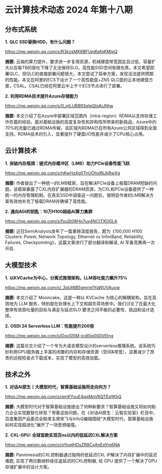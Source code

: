 # 云计算技术动态 2024 年第十八期

## 分布式系统

**1.** **QLC SSD替换HDD，有什么问题？**

https://mp.weixin.qq.com/s/R3kzsMK6BFUpj6afqKMlpQ

**摘要:** 云端的算力提升，要求进一步复用资源，机械硬盘带宽固定且过低，容量扩大以后每TB的吞吐下降了无法保持SLO。高性能SSD空间有限也贵。本文希望部署QLC，但QLC的直接部署问题很大，本文尝试了简单方案，发现没法提供预期的性能。本文在阿里的ECS下设计了一个高性能盘+ZNS QLC盘的云本地硬盘方案，CSAL。CSAL已经在阿里云中上千个ECS节点进行了部署。

**2.** **利用RDMA技术提升Azure存储能力**

https://mp.weixin.qq.com/s/0_nILUB893qIpQIoAiJNtw

**摘要:** 本文介绍了在Azure中部署区域范围内（intra-region）RDMA以支持存储工作负载的经验。面对基础设施的高度复杂性和异构性所带来的新挑战，Azure中约70%的流量已通过RDMA传输，且区域内RDMA已在所有Azure公共区域得到全面支持。RDMA技术的引入，显著提升了硬盘I/O性能并减少了CPU核心占用。

## 云计算技术

**1.** **突破内存瓶颈：链式内存缓冲区（LMB）助力PCIe设备性能飞跃**

https://mp.weixin.qq.com/s/nKwHz4g0TnUOhxlNJkRwXg

**摘要:** 作者提出了一种统一的LMB框架，旨在解决PCIe设备上板载DRAM短缺的问题。该框架暴露了CXL内存扩展器的DRAM资源，为CXL和PCIe设备提供了一种统一的内存管理机制。在真实SSD中调查这一问题后，很明显作者的LMB解决方案有效地补充了板载DRAM并确保了高性能。

**2.** **通向AGI的钥匙：10万H100超级AI算力集群**

https://mp.weixin.qq.com/s/fxuSt06Hn7ux4NCtTXOGLA

**摘要:** 近日SemiAnalysis发布了一篇重磅深度报告，题为《100,000 H100 Clusters: Power, Network Topology, Ethernet vs InfiniBand, Reliability, Failures, Checkpointing》，这篇文章进行了部分翻译和解读, AI 军备竞赛再一次开启.

## 大模型技术

**1.** **以KVCache为中心，分离式推理架构，LLM吞吐能力飙升75%**

https://mp.weixin.qq.com/s/_3qUt6B5gmrm1YaWUVAuvw

**摘要:** 本文介绍了 Mooncake，这是一种以 KVCache 为核心的解耦架构，旨在高效地为 LLM 服务，特别是在处理长上下文和超负荷场景中。我们讨论了在最大化整体有效吞吐量的目标与满足与延迟SLO 要求之间平衡的必要性、挑战和设计选择。

**2.** **OSDI 24 Serverless LLM：性能提升200倍**

https://mp.weixin.qq.com/s/DoxSI5M-jcdlSg000VEIng

**摘要:** 这篇论文介绍了一个专为大语言模型设计的serverless推理系统。该系统巧妙利用GPU服务器上丰富的闲置的内存和存储资源（空间&带宽），显著减少了昂贵的远程检查点下载成本，实现了模型的高效加载。

## 技术之外

**1.** **对话AI原生丨大模型时代，智算基础设施将走向何方？**

https://mp.weixin.qq.com/s/qmKYuuE4qqMoV6QTEp1KhQ

**摘要:** 大模型时代对于智算基础设施提出了何种新要求？智算基础设施又将如何助力企业实现数智化转型？带着这些问题，在《对话AI原生：云智实验室》栏目中，百度集团产品委员会联席主席宋飞与InfoQ编辑围绕“大模型时代，智算基础设施如何实现超进化”展开了一场思想碰撞。

**2.** **CXL-GPU: 全球首款实现百ns以内的低延迟CXL解决方案**

https://mp.weixin.qq.com/s/qYoqtHDsZR8CxAnEpYm6NA

**摘要:** Panmnesia的CXL控制器通过独特的低延迟CXL IP解决了内存扩展中的延迟难题, 实现了两位数纳秒级往返延迟的CXL控制器, 给 GPU 提供了一个解决了GPU存储扩展中的设计方案。
